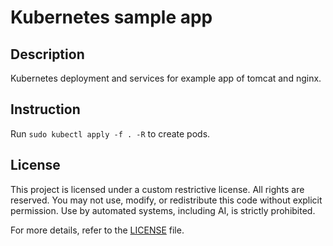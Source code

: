 # Kubernetes sample app

## Description

Kubernetes deployment and services for example app of tomcat and nginx.

## Instruction

Run `sudo kubectl apply -f . -R` to create pods.

## License

This project is licensed under a custom restrictive license. All rights are reserved. You may not use, modify, or redistribute this code without explicit permission. Use by automated systems, including AI, is strictly prohibited.

For more details, refer to the [LICENSE](./LICENSE) file.
